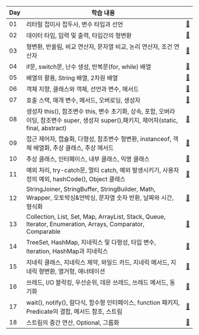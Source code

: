 | Day | 학습 내용                                                                                                      |                                                                |
|-----|------------------------------------------------------------------------------------------------------------|----------------------------------------------------------------|
| 01  | 리터럴 접미사 접두사, 변수 타입과 선언                                                                                     | [📄](https://github.com/Dohynghyng/java-study/tree/main/day1)  |
| 02  | 데이터 타입, 입력 및 출력, 타입간의 형변환                                                                                  | [📄](https://github.com/Dohynghyng/java-study/tree/main/day2)  |
| 03  | 형변환, 반올림, 비교 연산자, 문자열 비교, 논리 연산자, 조건 연산자                                                                   | [📄](https://github.com/Dohynghyng/java-study/tree/main/day3)  |
| 04  | if문, switch문, 난수 생성, 반복문(for, while) 배열                                                                    | [📄](https://github.com/Dohynghyng/java-study/tree/main/day4)  |
| 05  | 배열의 활용, String 배열, 2차원 배열                                                                                  | [📄](https://github.com/Dohynghyng/java-study/tree/main/day5)  |
| 06  | 객체 지향, 클래스와 객체, 선언과 변수, 메서드                                                                                | [📄](https://github.com/Dohynghyng/java-study/tree/main/day6)  |
| 07  | 호출 스택, 매개 변수, 메서드, 오버로딩, 생성자                                                                               | [📄](https://github.com/Dohynghyng/java-study/tree/main/day7)  |
| 08  | 생성자 this(), 참조변수 this, 변수 초기화, 상속, 포함, 오버라이딩, 참조변수 super, 생성자 super(),패키지, 제어자(static, final, abstract)    | [📄](https://github.com/Dohynghyng/java-study/tree/main/day8)  |
| 09  | 접근 제어자, 캡슐화, 다형성, 참조변수 형변환, instanceof, 객체 배열화, 추상 클래스, 추상 메서드                                             | [📄](https://github.com/Dohynghyng/java-study/tree/main/day9)  |
| 10  | 추상 클래스, 인터페이스, 내부 클래스, 익명 클래스                                                                              | [📄](https://github.com/Dohynghyng/java-study/tree/main/day10) |
| 11  | 예외 처리, try-catch문, 멀티 catch, 예외 발생시키기, 사용자 정의 예외, hashCode(), Object 클래스                                   | [📄](https://github.com/Dohynghyng/java-study/tree/main/day11) |
| 12  | StringJoiner, StringBuffer, StringBuilder, Math, Wrapper, 오토박싱&언박싱, 문자열 숫자 반환, 날짜와 시간, 형식화                 | [📄](https://github.com/Dohynghyng/java-study/tree/main/day12) |
| 13  | Collection, List, Set, Map, ArrayList, Stack, Queue, Iterator, Enumeration, Arrays, Comparator, Comparable | [📄](https://github.com/Dohynghyng/java-study/tree/main/day13) |
| 14  | TreeSet, HashMap, 지네릭스 및 다형성, 타입 변수, Iteration, HashMap과 지네릭스                                              | [📄](https://github.com/Dohynghyng/java-study/tree/main/day14) |
| 15  | 지네릭 클래스, 지네릭스 제약, 와일드 카드, 지네릭 메서드, 지네릭 형변환, 열거형, 애너테이션                                                     | [📄](https://github.com/Dohynghyng/java-study/tree/main/day15) |
| 16  | 쓰레드, I/O 블락킹, 우선순위, 데몬 쓰레드, 쓰레드 메서드, 동기화                                                                   | [📄](https://github.com/Dohynghyng/java-study/tree/main/day16) |
| 17  | wait(), notify(), 람다식, 함수형 인터페이스, function 패키지, Predicate의 결합, 메서드 참조, 스트림                                 | [📄](https://github.com/Dohynghyng/java-study/tree/main/day17) |
| 18  | 스트림의 중간 연산, Optional, 그룹화                                                                                  | [📄](https://github.com/Dohynghyng/java-study/tree/main/day18) |
